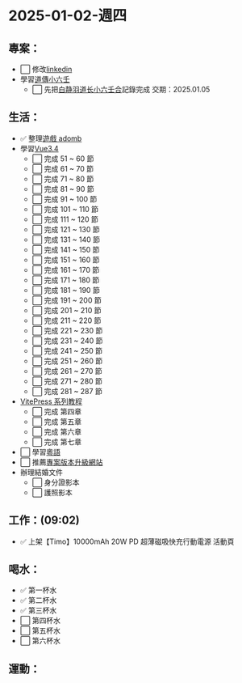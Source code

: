 # 2025-01-02-週四

## 專案：

- ⬜ 修改[linkedin](https://www.linkedin.com/in/%E9%BC%8E%E6%BE%84-%E8%95%AD-63956b227/details/skills/)
- 學習[道傳小六壬](/occult/小六壬/道傳小六壬.md)
  - ⬜ 先把[白静羽道长小六壬合](https://www.bilibili.com/video/BV1V1421d7om/?spm_id_from=333.1391.0.0&vd_source=09429cc2cd18c5979862bdb67049c5e2)記錄完成 交期：2025.01.05

## 生活：

- ✅ 整理[遊戲 adomb](https://admob.google.com/v2/reports/library?subid=ww-en-ha-z-g-a-de!o3~17273324598~138448106324~admob~e&_gl=1*i6sl8f*_ga*MTA3Mjc4MzA1MC4xNzE1MTMxOTE5*_ga_6R1K8XRD9P*MTcxNzU4NzAxNy4yLjAuMTcxNzU4NzAyMy4wLjAuMA..&_ga=2.43248933.1499762945.1717587017-1072783050.1715131919&_gac=1.85519979.1717587017.CjwKCAjwmYCzBhA6EiwAxFwfgPCVyDc0QJchEteGNlsgw8IbN7xZlf5hz90Wi18-gbXNfIkidPbw2xoCHykQAvD_BwE&authuser=1)
- 學習[Vue3.4](https://www.udemy.com/course/complete-vue-js-developer-zero-to-mastery-vuex/learn/lecture/24797808#overview)
  - ⬜ 完成 51 ~ 60 節
  - ⬜ 完成 61 ~ 70 節
  - ⬜ 完成 71 ~ 80 節
  - ⬜ 完成 81 ~ 90 節
  - ⬜ 完成 91 ~ 100 節
  - ⬜ 完成 101 ~ 110 節
  - ⬜ 完成 111 ~ 120 節
  - ⬜ 完成 121 ~ 130 節
  - ⬜ 完成 131 ~ 140 節
  - ⬜ 完成 141 ~ 150 節
  - ⬜ 完成 151 ~ 160 節
  - ⬜ 完成 161 ~ 170 節
  - ⬜ 完成 171 ~ 180 節
  - ⬜ 完成 181 ~ 190 節
  - ⬜ 完成 191 ~ 200 節
  - ⬜ 完成 201 ~ 210 節
  - ⬜ 完成 211 ~ 220 節
  - ⬜ 完成 221 ~ 230 節
  - ⬜ 完成 231 ~ 240 節
  - ⬜ 完成 241 ~ 250 節
  - ⬜ 完成 251 ~ 260 節
  - ⬜ 完成 261 ~ 270 節
  - ⬜ 完成 271 ~ 280 節
  - ⬜ 完成 281 ~ 287 節
- [VitePress 系列教程](https://www.bilibili.com/video/BV1Wu4y177bB?spm_id_from=333.788.player.switch&vd_source=09429cc2cd18c5979862bdb67049c5e2)
  - ⬜ 完成 第四章
  - ⬜ 完成 第五章
  - ⬜ 完成 第六章
  - ⬜ 完成 第七章
- ⬜ 學習[粵語](/studyNotes/contents/language/Cantonese/index.md)
- ⬜ 推薦[專案版本升級網站](https://react-native-community.github.io/upgrade-helper/?from=0.71.11&to=0.73.11)
- 辦理結婚文件
  - ⬜ 身分證影本
  - ⬜ 護照影本

## 工作：(09:02)

- ✅ 上架【Timo】10000mAh 20W PD 超薄磁吸快充行動電源 活動頁

## 喝水：

- ✅ 第一杯水
- ✅ 第二杯水
- ✅ 第三杯水
- ⬜ 第四杯水
- ⬜ 第五杯水
- ⬜ 第六杯水

## 運動：

